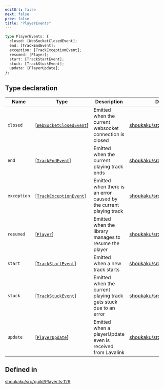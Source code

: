 ```yaml
---
editUrl: false
next: false
prev: false
title: "PlayerEvents"
---
```


```ts
type PlayerEvents: {
  closed: [WebSocketClosedEvent];
  end: [TrackEndEvent];
  exception: [TrackExceptionEvent];
  resumed: [Player];
  start: [TrackStartEvent];
  stuck: [TrackStuckEvent];
  update: [PlayerUpdate];
};
```

## Type declaration

| Name | Type | Description | Defined in |
| ------ | ------ | ------ | ------ |
| `closed` | [[`WebSocketClosedEvent`](/api/interfaces/websocketclosedevent/)] | Emitted when the current websocket connection is closed | [shoukaku/src/guild/Player.ts:144](https://github.com/shipgirlproject/shoukaku/blob/049b5dc536f3b28e41c5423a707d8a02ac9377a7/src/guild/Player.ts#L144) |
| `end` | [[`TrackEndEvent`](/api/interfaces/trackendevent/)] | Emitted when the current playing track ends | [shoukaku/src/guild/Player.ts:134](https://github.com/shipgirlproject/shoukaku/blob/049b5dc536f3b28e41c5423a707d8a02ac9377a7/src/guild/Player.ts#L134) |
| `exception` | [[`TrackExceptionEvent`](/api/interfaces/trackexceptionevent/)] | Emitted when there is an error caused by the current playing track | [shoukaku/src/guild/Player.ts:154](https://github.com/shipgirlproject/shoukaku/blob/049b5dc536f3b28e41c5423a707d8a02ac9377a7/src/guild/Player.ts#L154) |
| `resumed` | [[`Player`](/api/classes/player/)] | Emitted when the library manages to resume the player | [shoukaku/src/guild/Player.ts:159](https://github.com/shipgirlproject/shoukaku/blob/049b5dc536f3b28e41c5423a707d8a02ac9377a7/src/guild/Player.ts#L159) |
| `start` | [[`TrackStartEvent`](/api/interfaces/trackstartevent/)] | Emitted when a new track starts | [shoukaku/src/guild/Player.ts:149](https://github.com/shipgirlproject/shoukaku/blob/049b5dc536f3b28e41c5423a707d8a02ac9377a7/src/guild/Player.ts#L149) |
| `stuck` | [[`TrackStuckEvent`](/api/interfaces/trackstuckevent/)] | Emitted when the current playing track gets stuck due to an error | [shoukaku/src/guild/Player.ts:139](https://github.com/shipgirlproject/shoukaku/blob/049b5dc536f3b28e41c5423a707d8a02ac9377a7/src/guild/Player.ts#L139) |
| `update` | [[`PlayerUpdate`](/api/interfaces/playerupdate/)] | Emitted when a playerUpdate even is received from Lavalink | [shoukaku/src/guild/Player.ts:164](https://github.com/shipgirlproject/shoukaku/blob/049b5dc536f3b28e41c5423a707d8a02ac9377a7/src/guild/Player.ts#L164) |

## Defined in

[shoukaku/src/guild/Player.ts:129](https://github.com/shipgirlproject/shoukaku/blob/049b5dc536f3b28e41c5423a707d8a02ac9377a7/src/guild/Player.ts#L129)
